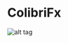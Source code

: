 # ColibriFx
![alt tag](https://cloud.githubusercontent.com/assets/19465769/23318909/05ef208e-fadd-11e6-895b-0a14b5371599.png)
